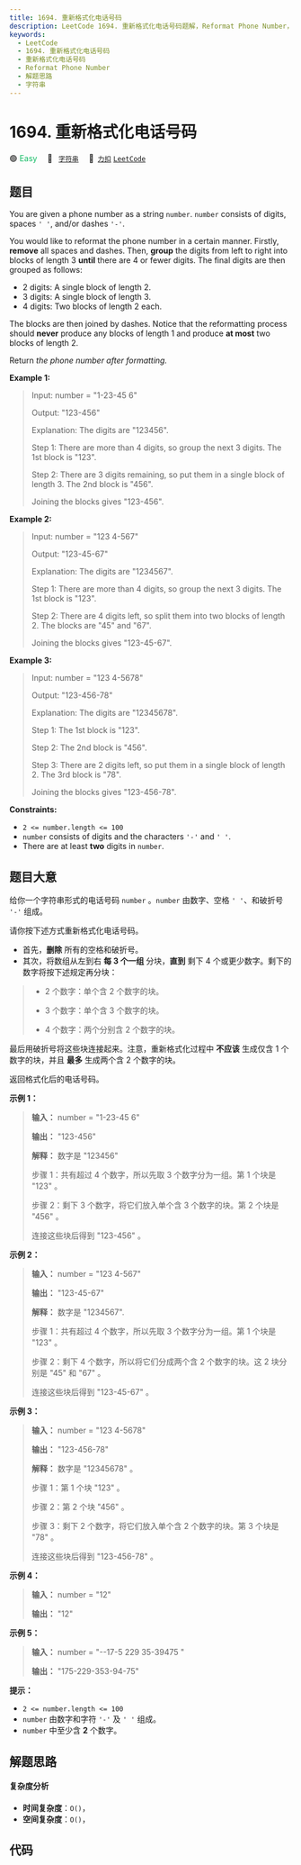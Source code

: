 ```yaml
---
title: 1694. 重新格式化电话号码
description: LeetCode 1694. 重新格式化电话号码题解，Reformat Phone Number，包含解题思路、复杂度分析以及完整的 JavaScript 代码实现。
keywords:
  - LeetCode
  - 1694. 重新格式化电话号码
  - 重新格式化电话号码
  - Reformat Phone Number
  - 解题思路
  - 字符串
---
```


# 1694. 重新格式化电话号码

🟢 <font color=#15bd66>Easy</font>&emsp; 🔖&ensp; [`字符串`](/tag/string.md)&emsp; 🔗&ensp;[`力扣`](https://leetcode.cn/problems/reformat-phone-number) [`LeetCode`](https://leetcode.com/problems/reformat-phone-number)

## 题目

You are given a phone number as a string `number`. `number` consists of
digits, spaces `' '`, and/or dashes `'-'`.

You would like to reformat the phone number in a certain manner. Firstly,
**remove** all spaces and dashes. Then, **group** the digits from left to
right into blocks of length 3 **until** there are 4 or fewer digits. The final
digits are then grouped as follows:

  * 2 digits: A single block of length 2.
  * 3 digits: A single block of length 3.
  * 4 digits: Two blocks of length 2 each.

The blocks are then joined by dashes. Notice that the reformatting process
should **never** produce any blocks of length 1 and produce **at most** two
blocks of length 2.

Return _the phone number after formatting._



**Example 1:**

> Input: number = "1-23-45 6"
> 
> Output: "123-456"
> 
> Explanation: The digits are "123456".
> 
> Step 1: There are more than 4 digits, so group the next 3 digits. The 1st block is "123".
> 
> Step 2: There are 3 digits remaining, so put them in a single block of length 3. The 2nd block is "456".
> 
> Joining the blocks gives "123-456".

**Example 2:**

> Input: number = "123 4-567"
> 
> Output: "123-45-67"
> 
> Explanation: The digits are "1234567".
> 
> Step 1: There are more than 4 digits, so group the next 3 digits. The 1st block is "123".
> 
> Step 2: There are 4 digits left, so split them into two blocks of length 2. The blocks are "45" and "67".
> 
> Joining the blocks gives "123-45-67".

**Example 3:**

> Input: number = "123 4-5678"
> 
> Output: "123-456-78"
> 
> Explanation: The digits are "12345678".
> 
> Step 1: The 1st block is "123".
> 
> Step 2: The 2nd block is "456".
> 
> Step 3: There are 2 digits left, so put them in a single block of length 2. The 3rd block is "78".
> 
> Joining the blocks gives "123-456-78".

**Constraints:**

  * `2 <= number.length <= 100`
  * `number` consists of digits and the characters `'-'` and `' '`.
  * There are at least **two** digits in `number`.


## 题目大意

给你一个字符串形式的电话号码 `number` 。`number` 由数字、空格 `' '`、和破折号 `'-'` 组成。

请你按下述方式重新格式化电话号码。

  * 首先，**删除** 所有的空格和破折号。
  * 其次，将数组从左到右 **每 3 个一组** 分块，**直到** 剩下 4 个或更少数字。剩下的数字将按下述规定再分块： 
> 
> * 2 个数字：单个含 2 个数字的块。
> 
> * 3 个数字：单个含 3 个数字的块。
> 
> * 4 个数字：两个分别含 2 个数字的块。

最后用破折号将这些块连接起来。注意，重新格式化过程中 **不应该** 生成仅含 1 个数字的块，并且 **最多** 生成两个含 2 个数字的块。

返回格式化后的电话号码。

**示例 1：**

> 
> 
> 
> 
> 
> **输入：** number = "1-23-45 6"
> 
> **输出：** "123-456"
> 
> **解释：** 数字是 "123456"
> 
> 步骤 1：共有超过 4 个数字，所以先取 3 个数字分为一组。第 1 个块是 "123" 。
> 
> 步骤 2：剩下 3 个数字，将它们放入单个含 3 个数字的块。第 2 个块是 "456" 。
> 
> 连接这些块后得到 "123-456" 。

**示例 2：**

> 
> 
> 
> 
> 
> **输入：** number = "123 4-567"
> 
> **输出：** "123-45-67"
> 
> **解释：** 数字是 "1234567".
> 
> 步骤 1：共有超过 4 个数字，所以先取 3 个数字分为一组。第 1 个块是 "123" 。
> 
> 步骤 2：剩下 4 个数字，所以将它们分成两个含 2 个数字的块。这 2 块分别是 "45" 和 "67" 。
> 
> 连接这些块后得到 "123-45-67" 。
> 
> 

**示例 3：**

> 
> 
> 
> 
> 
> **输入：** number = "123 4-5678"
> 
> **输出：** "123-456-78"
> 
> **解释：** 数字是 "12345678" 。
> 
> 步骤 1：第 1 个块 "123" 。
> 
> 步骤 2：第 2 个块 "456" 。
> 
> 步骤 3：剩下 2 个数字，将它们放入单个含 2 个数字的块。第 3 个块是 "78" 。
> 
> 连接这些块后得到 "123-456-78" 。

**示例 4：**

> 
> 
> 
> 
> 
> **输入：** number = "12"
> 
> **输出：** "12"
> 
> 

**示例 5：**

> 
> 
> 
> 
> 
> **输入：** number = "--17-5 229 35-39475 "
> 
> **输出：** "175-229-353-94-75"
> 
> 

**提示：**

  * `2 <= number.length <= 100`
  * `number` 由数字和字符 `'-'` 及 `' '` 组成。
  * `number` 中至少含 **2** 个数字。


## 解题思路

#### 复杂度分析

- **时间复杂度**：`O()`，
- **空间复杂度**：`O()`，

## 代码

```javascript

```